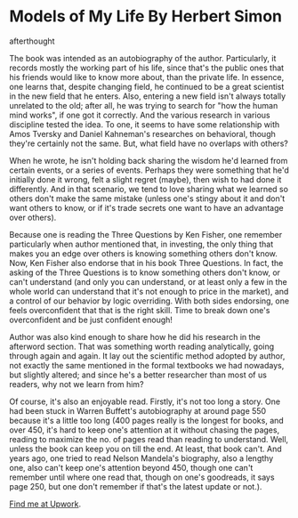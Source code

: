 # Models of My Life By Herbert Simon
afterthought

The book was intended as an autobiography of the author. Particularly, it records mostly the working part of his life, since that's the public ones that his friends would like to know more about, than the private life. In essence, one learns that, despite changing field, he continued to be a great scientist in the new field that he enters. Also, entering a new field isn't always totally unrelated to the old; after all, he was trying to search for "how the human mind works", if one got it correctly. And the various research in various discipline tested the idea. To one, it seems to have some relationship with Amos Tversky and Daniel Kahneman's researches on behavioral, though they're certainly not the same. But, what field have no overlaps with others? 

When he wrote, he isn't holding back sharing the wisdom he'd learned from certain events, or a series of events. Perhaps they were something that he'd initially done it wrong, felt a slight regret (maybe), then wish to had done it differently. And in that scenario, we tend to love sharing what we learned so others don't make the same mistake (unless one's stingy about it and don't want others to know, or if it's trade secrets one want to have an advantage over others). 

Because one is reading the Three Questions by Ken Fisher, one remember particularly when author mentioned that, in investing, the only thing that makes you an edge over others is knowing something others don't know. Now, Ken Fisher also endorse that in his book Three Questions. In fact, the asking of the Three Questions is to know something others don't know, or can't understand (and only you can understand, or at least only a few in the whole world can understand that it's not enough to price in the market), and a control of our behavior by logic overriding. With both sides endorsing, one feels overconfident that that is the right skill. Time to break down one's overconfident and be just confident enough! 

Author was also kind enough to share how he did his research in the afterword section. That was something worth reading analytically, going through again and again. It lay out the scientific method adopted by author, not exactly the same mentioned in the formal textbooks we had nowadays, but slightly altered; and since he's a better researcher than most of us readers, why not we learn from him? 

Of course, it's also an enjoyable read. Firstly, it's not too long a story. One had been stuck in Warren Buffett's autobiography at around page 550 because it's a little too long (400 pages really is the longest for books, and over 450, it's hard to keep one's attention at it without chasing the pages, reading to maximize the no. of pages read than reading to understand. Well, unless the book can keep you on till the end. At least, that book can't. And years ago, one tried to read Nelson Mandela's biography, also a lengthy one, also can't keep one's attention beyond 450, though one can't remember until where one read that, though on one's goodreads, it says page 250, but one don't remember if that's the latest update or not.).

[Find me at Upwork](https://www.upwork.com/freelancers/~011a1c60f09fff5f90?mp_source=share). 